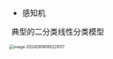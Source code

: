 - 感知机

​	典型的二分类线性分类模型

<img src="C:\Users\14469\AppData\Roaming\Typora\typora-user-images\image-20240919095228117.png" alt="image-20240919095228117" style="zoom: 50%;" />

